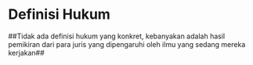 # Definisi Hukum #
##Tidak ada definisi hukum yang konkret, kebanyakan adalah hasil pemikiran dari para juris yang dipengaruhi oleh ilmu yang sedang mereka kerjakan##

